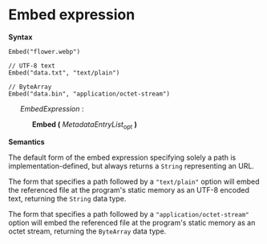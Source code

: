# Embed expression

**Syntax**

```
Embed("flower.webp")

// UTF-8 text
Embed("data.txt", "text/plain")

// ByteArray
Embed("data.bin", "application/octet-stream")
```

<ul>
    <i>EmbedExpression</i> :
    <ul>
        <b>Embed &#x28;</b> <i>MetadataEntryList</i><sub>opt</sub> <b>&#x29;</b>
    </ul>
</ul>

**Semantics**

The default form of the embed expression specifying solely a path is implementation-defined, but always returns a `String` representing an URL.

The form that specifies a path followed by a `"text/plain"` option will embed the referenced file at the program's static memory as an UTF-8 encoded text, returning the `String` data type.

The form that specifies a path followed by a `"application/octet-stream"` option will embed the referenced file at the program's static memory as an octet stream, returning the `ByteArray` data type.